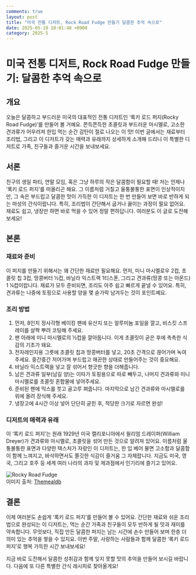 ```yaml
---
comments: true
layout: post
title: "미국 전통 디저트, Rock Road Fudge 만들기 달콤한 추억 속으로"
date: 2025-05-10 10:01:48 +0900
category: 2025-5
---
```


# 미국 전통 디저트, Rock Road Fudge 만들기: 달콤한 추억 속으로

## 개요
오늘은 달콤하고 부드러운 미국의 대표적인 전통 디저트인 ‘록키 로드 퍼지(Rocky Road Fudge)’를 만들어 볼 거예요. 쫀득쫀득한 초콜릿과 부드러운 마시멜로, 고소한 견과류가 어우러져 한입 먹는 순간 감탄이 절로 나오는 이 맛! 이번 글에서는 재료부터 조리법, 그리고 이 디저트가 갖는 매력과 유래까지 상세하게 소개해 드리니 이 특별한 디저트로 가족, 친구들과 즐거운 시간을 보내보세요.

## 서론
친구의 생일 파티, 연말 모임, 혹은 그냥 하루의 작은 달콤함이 필요할 때! 저는 언제나 ‘록키 로드 퍼지’를 떠올리곤 해요. 그 이름처럼 거칠고 울퉁불퉁한 표면이 인상적이지만, 그 속은 부드럽고 달콤한 맛이 가득한 이 디저트는 한 번 만들어 보면 바로 반하게 되는 마성의 간식이랍니다. 특히, 조리법이 간단해서 굽거나 끓이는 과정이 필요 없어요. 재료도 쉽고, 냉장만 하면 바로 먹을 수 있어 정말 편하답니다. 여러분도 이 글로 도전해보세요!

## 본론
### 재료와 준비
이 퍼지를 만들기 위해서는 꽤 간단한 재료만 필요해요. 먼저, 미니 마시멜로우 2컵, 초콜릿 칩 3컵, 땅콩버터 ½컵, 바닐라 익스트랙 1티스푼, 그리고 견과류(땅콩 또는 아몬드) 1 ¼컵이랍니다. 재료가 모두 준비되면, 조리도 아주 쉽고 빠르게 끝낼 수 있어요. 특히, 견과류는 나중에 토핑으로 사용할 양을 몇 숟가락 남겨두는 것이 포인트예요.

### 조리 방법
1. 먼저, 8인치 정사각형 베이킹 팬에 유산지 또는 알루미늄 포일을 깔고, 비스킷 스프레이를 살짝 뿌려 코팅해 주세요.
2. 팬 아래에 미니 마시멜로의 ½컵을 깔아둡니다. 이게 초콜릿이 굳은 후에 촉촉한 식감의 기초가 돼요.
3. 전자레인지용 그릇에 초콜릿 칩과 땅콩버터를 넣고, 20초 간격으로 끊어가며 녹여 주세요. 중간중간 저어가며 부드럽고 매끈한 상태로 만들어주는 것이 중요해요.
4. 바닐라 익스트랙을 넣고 잘 섞어서 향긋한 향을 더해줍니다.
5. 남은 견과류 일부(남길 양)는 이따가 토핑용으로 따로 빼두고, 나머지 견과류와 미니 마시멜로를 초콜릿 혼합물에 넣어주세요.
6. 준비된 팬에 믹스를 붓고 골고루 펴줍니다. 마지막으로 남긴 견과류와 마시멜로를 위에 올려 장식해 주세요.
7. 냉장고에 4시간 이상 넣어 단단히 굳힌 후, 적당한 크기로 자르면 완성!

### 디저트의 매력과 유래
이 ‘록키 로드 퍼지’는 원래 1929년 미국 캘리포니아에서 윌리엄 드레이퍼(William Dreyer)가 견과류와 마시멜로, 초콜릿을 섞어 만든 것으로 알려져 있어요. 이름처럼 울퉁불퉁한 표면과 다양한 텍스처가 자랑인 이 디저트는, 한 입 베어 물면 고소함과 달콤함이 함께 느껴지고, 바삭하면서도 쫄깃한 식감이 즐거움 그 자체랍니다. 지금도 미국, 영국, 그리고 호주 등 세계 여러 나라의 과자 및 제과점에서 인기리에 즐기고 있어요.

![Rocky Road Fudge](https://www.themealdb.com/images/media/meals/vtxyxv1483567157.jpg)  
이미지 출처: [Themealdb](https://www.themealdb.com/images/media/meals/vtxyxv1483567157.jpg)

## 결론
이제 여러분도 손쉽게 ‘록키 로드 퍼지’를 만들어 볼 수 있어요. 간단한 재료와 쉬운 조리법으로 완성되는 이 디저트는, 먹는 순간 가족과 친구들이 모두 반하게 될 맛과 재미를 약속합니다. 무엇보다, 직접 만든 달콤한 퍼지는 남는 시간에 손수 만들어 보며 한층 더 의미 있는 추억을 쌓을 수 있지요. 이번 주말, 사랑하는 사람들과 함께 달콤한 ‘록키 로드 퍼지’로 행복 가득한 시간 보내보세요!  

지금 바로 도전해서 달콤한 성취감과 함께 잊지 못할 맛의 추억을 만들어 보시길 바랍니다. 다음에 또 다른 특별한 간식 레시피로 찾아올게요!